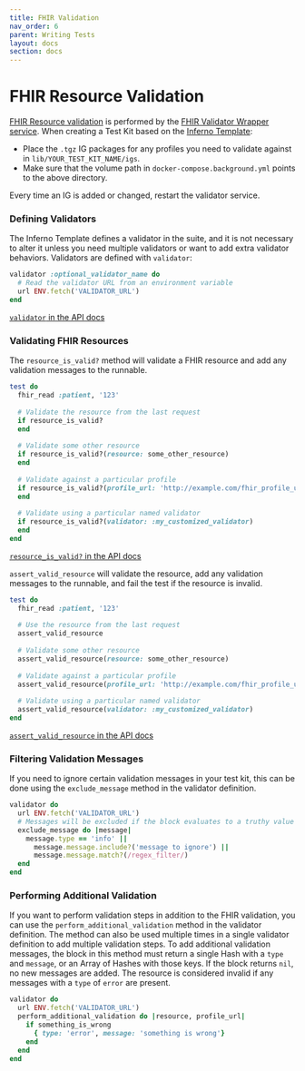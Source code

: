 ```yaml
---
title: FHIR Validation
nav_order: 6
parent: Writing Tests
layout: docs
section: docs
---
```

# FHIR Resource Validation
[FHIR Resource validation](https://www.hl7.org/fhir/validation.html) is
performed by the [FHIR Validator Wrapper
service](https://github.com/inferno-framework/fhir-validator-wrapper). When
creating a Test Kit based on the [Inferno Template](https://github.com/inferno-framework/inferno-template):

* Place the `.tgz` IG packages for any profiles you need to validate against in
  `lib/YOUR_TEST_KIT_NAME/igs`.
* Make sure that the volume path in `docker-compose.background.yml` points to
  the above directory.

Every time an IG is added or changed, restart the validator service.

### Defining Validators
The Inferno Template defines a validator in the suite, and it is not necessary
to alter it unless you need multiple validators or want to add extra validator
behaviors. Validators are defined with `validator`:

```ruby
validator :optional_validator_name do
  # Read the validator URL from an environment variable
  url ENV.fetch('VALIDATOR_URL')
end
```

[`validator` in the API
docs](/inferno-core/docs/Inferno/DSL/FHIRValidation/ClassMethods.html#validator-instance_method)

### Validating FHIR Resources
The `resource_is_valid?` method will validate a FHIR resource and add any
validation messages to the runnable.

```ruby
test do
  fhir_read :patient, '123'
  
  # Validate the resource from the last request
  if resource_is_valid?
  end
  
  # Validate some other resource
  if resource_is_valid?(resource: some_other_resource)
  end
  
  # Validate against a particular profile
  if resource_is_valid?(profile_url: 'http://example.com/fhir_profile_url')
  end
  
  # Validate using a particular named validator
  if resource_is_valid?(validator: :my_customized_validator)
  end
end
```

[`resource_is_valid?` in the API
docs](/inferno-core/docs/Inferno/DSL/FHIRValidation.html#resource_is_valid%3F-instance_method)

`assert_valid_resource` will validate the resource, add any validation messages
to the runnable, and fail the test if the resource is invalid.

```ruby
test do
  fhir_read :patient, '123'
  
  # Use the resource from the last request
  assert_valid_resource
  
  # Validate some other resource
  assert_valid_resource(resource: some_other_resource)
  
  # Validate against a particular profile
  assert_valid_resource(profile_url: 'http://example.com/fhir_profile_url')
  
  # Validate using a particular named validator
  assert_valid_resource(validator: :my_customized_validator)
end
```

[`assert_valid_resource` in the API
docs](/inferno-core/docs/Inferno/DSL/Assertions.html#assert_valid_resource-instance_method)

### Filtering Validation Messages
If you need to ignore certain validation messages in your test kit, this can be
done using the `exclude_message` method in the validator definition.

```ruby
validator do
  url ENV.fetch('VALIDATOR_URL')
  # Messages will be excluded if the block evaluates to a truthy value
  exclude_message do |message|
    message.type == 'info' ||
      message.message.include?('message to ignore') ||
      message.message.match?(/regex_filter/)
  end
end
```

### Performing Additional Validation
If you want to perform validation steps in addition to the FHIR validation,
you can use the `perform_additional_validation` method in the validator definition. The method
can also be used multiple times in a single validator definition to add multiple
validation steps. To add additional validation messages, the block in
this method must return a single Hash with a `type` and `message`, or an Array
of Hashes with those keys. If the block returns `nil`, no new messages are
added. The resource is considered invalid if any messages with a `type` of
`error` are present.

```ruby
validator do
  url ENV.fetch('VALIDATOR_URL')
  perform_additional_validation do |resource, profile_url|
    if something_is_wrong
      { type: 'error', message: 'something is wrong'}
    end
  end
end
```
